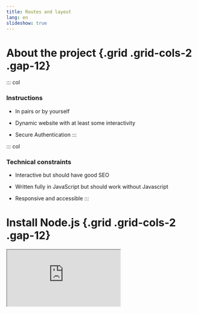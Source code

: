 ```yaml
---
title: Routes and layout
lang: en
slideshow: true
---
```


# About the project {.grid .grid-cols-2 .gap-12}

::: col
### Instructions

- In pairs or by yourself

- Dynamic website with at least some interactivity

- Secure Authentication
:::

::: col
### Technical constraints

- Interactive but should have good SEO

- Written fully in JavaScript but should work without Javascript

- Responsive and accessible
:::

# Install Node.js {.grid .grid-cols-2 .gap-12}

<Iframe src="https://nodejs.org/en" class="w-full h-full border rounded-xl shadow-xl" />

::: col
### Instructions

- Go to <https://nodejs.org/>
- Download Node.js (LTS version)

:::: info
Node.js is a JavaScript interpreter.
It allows your computer to understand and run JavaScript (outside of the browser).
::::
:::

# Install Visual Studio Code and the Svelte extension {.flex .gap-12}

![](/images/svelte-vs-code-extension.png)

::::: col
### Instructions

- Go to <https://code.visualstudio.com/Download>
- Download the binary associated with your operating system
- Install VS Code
- Open VS Code
- Click on the icon with four squares on the left (see image)
- Search *Svelte for VS Code*
- Install the "Svelte for VS Code" extension coming from *svelte.dev*

::: info
Visual Studio Code is a popular open-source Integrade Development Environment (IDE).
We will use it to write JavaScript code.
:::
:::::

# Install SvelteKit {.flex .gap-12}

![Setting up dogder, a Tinder-like application that will allow Lily to find love](/images/sveltekit-install.png){.border .rounded-xl .shadow-lg}

::: column
- Open a terminal (e.g. Powershell or in VS Code)
- Have a look at the screenshot on the left and run the following commands
  (the lines starting with `#` are comments and need not be run)

```bash
# You can change that path
# to wherever you want
cd Documents/BA/Web_Architecture/Project

# Replace my-app by the name of your app
# Options: SvelteKit minimal, no type-checking
# Don't add anything to the project, npm as package manager
npx sv create my-app
```

:::: info
This installs SvelteKit,
a JavaScript framework that allows you to create websites.
It is a more beginner-friendly alternative to the more famous React/Next.js or Angular/Analog.
::::
:::

# Open your project {.w-1--2}

- Open VS Code
- `File` > `Open Folder` and select your app
- `Terminal` > `New Terminal`
- In the terminal that you've just opened, type `npm run dev -- --open`

# Home Page {.columns-2 .gap-8}

::::: column
::: exercise
Edit `src/routes/+page.svelte`,
which is your home page.

Create a `<style>` tag at the bottom of the file
to style your page.
:::

::: info
- The CSS you type here will only apply to that file,
  so you don't need to be too specific.
:::
:::::

::: col
```javascript {.run framework="svelte"}
<h1>Your first home page with SvelteKit</h1>
<p>Welcome</p>

<style>
  h1 {
    color: red;
  }
</style>
```
:::

# Static web page with File-based routing {.w-3--5}

::: info
A web page is associated with a specific file.
To serve `/blog/tinder-for-dogs`,
I need to create `src/routes/blog/tinder-for-dogs/+page.svelte`
:::

$$
\boxed{\mathtt{GET\, /blog/tinder-for-dogs}}\\
\updownarrow \text{associated file} \updownarrow\\
\boxed{
  \underbrace{\mathtt{src/routes}}_1
  \overbrace{\mathbf{\mathtt{/blog/tinder-for-dogs}}}^2
  \underbrace{\mathtt{/+page.svelte}}_3
}
$$

1. Specify that your file will be used to answer server requests.
   It has to be **exactly** `src/routes`.
2. The path of the request
3. Must be exactly `+page.svelte`.
   We specify that it's a standard page,
   so the file will be associated with a GET request.

::: exercise
Create other static pages, which should introduce your project.
Link your pages.
:::

# Layout {.w-1--2}

Web pages tend to share common elements (navigation bar, footer, etc.).
This is called a **layout**.
To create one, edit `src/routes/+layout.svelte`

```javascript {framework="svelte"}
<script>
  let { children } = $props();
</script>

<nav>
  <a href="/">home</a>
  <a href="/about">about</a>
</nav>

{@render children()}
```

::: info
- `{@render children()}` indicates where to put the page contents
- The first three lines are important to define `children`.
  More on what this means later.
:::

# Responsive design

<Iframe src="https://quentin.lurkin.xyz/courses/ergonomy/lab1/" class="w-[50%] h-full border rounded-xl shadow-xl" />